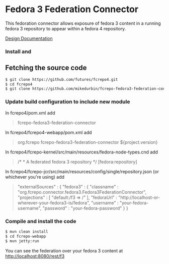 # Fedora 3 Federation Connector

This fedoration connector allows exposure of fedora 3 content in a running fedora 3 repository
to appear within a fedora 4 repository.

[Design Documentation](https://wiki.duraspace.org/display/FF/Design+-+Fedora+3+to+4+Upgrade)

### Install and 

## Fetching the source code

```bash
$ git clone https://github.com/futures/fcrepo4.git
$ cd fcrepo4
$ git clone https://github.com/mikedurbin/fcrepo-fedora3-federation-connector
```
### Update build configuration to include new module
In fcrepo4/pom.xml add
>    <module>fcrepo-fedora3-federation-connector</module>

In fcrepo4/fcrepo4-webapp/pom.xml add
>    <dependency>
>      <groupId>org.fcrepo</groupId>
>      <artifactId>fcrepo-fedora3-federation-connector</artifactId>
>      <version>${project.version}</version>
>    </dependency>

In fcrepo4/fcrepo-kernel/src/main/resources/fedora-node-types.cnd add
>    /*
>     * A federated fedora 3 repository
>     */
>    [fedora:repository]

In fcrepo4/fcrepo-jcr/src/main/resources/config/single/repository.json (or whichever you're using) add
>    "externalSources" : {
>        "fedora3" : {
>            "classname" : "org.fcrepo.connector.fedora3.Fedora3FederationConnector",
>            "projections" : [ "default:/f3 => /" ],
>            "fedoraUrl" : "http://localhost-or-wherever-your-fedora3-is/fedora",
>            "username" : "your-fedora-username",
>            "password" : "your-fedora-password"
>        }
>    }

### Compile and install the code
```bash
$ mvn clean install
$ cd fcrepo-webapp
$ mvn jetty:run
```

You can see the federation over your fedora 3 content at [http://localhost:8080/rest/f3](http://localhost:8080/rest/f3)


